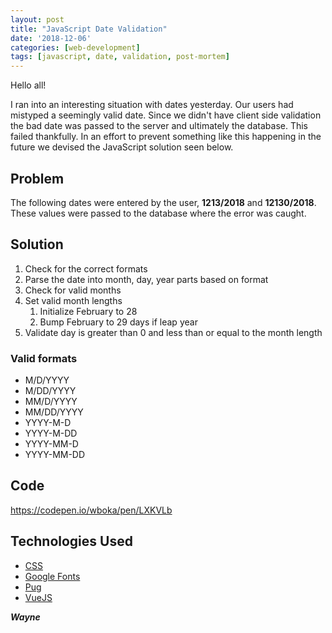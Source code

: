 ```yaml
---
layout: post
title: "JavaScript Date Validation"
date: '2018-12-06'
categories: [web-development]
tags: [javascript, date, validation, post-mortem]
---
```


Hello all!

I ran into an interesting situation with dates yesterday. Our users had mistyped a seemingly valid date. Since we didn't have client side validation the bad date was passed to the server and ultimately the database. This failed thankfully. In an effort to prevent something like this happening in the future we devised the JavaScript solution seen below.

## Problem

The following dates were entered by the user, **1213/2018** and **12130/2018**. These values were passed to the database where the error was caught.

## Solution

1. Check for the correct formats
2. Parse the date into month, day, year parts based on format
3. Check for valid months
4. Set valid month lengths
   1. Initialize February to 28
   2. Bump February to 29 days if leap year
5. Validate day is greater than 0 and less than or equal to the month length

### Valid formats

- M/D/YYYY
- M/DD/YYYY
- MM/D/YYYY
- MM/DD/YYYY
- YYYY-M-D
- YYYY-M-DD
- YYYY-MM-D
- YYYY-MM-DD

## Code

https://codepen.io/wboka/pen/LXKVLb

## Technologies Used

- [CSS](https://en.wikipedia.org/wiki/Cascading_Style_Sheets)
- [Google Fonts](https://fonts.google.com)
- [Pug](https://pugjs.org)
- [VueJS](https://vuejs.org)

**_Wayne_**
